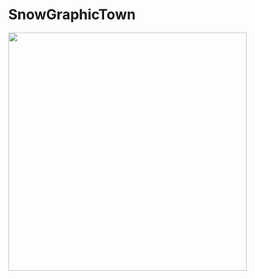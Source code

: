 # SnowGraphicTown
<img src="https://media.giphy.com/media/iemtt4gJJz64XT4sS2/giphy.gif" width="480" height="480" />
